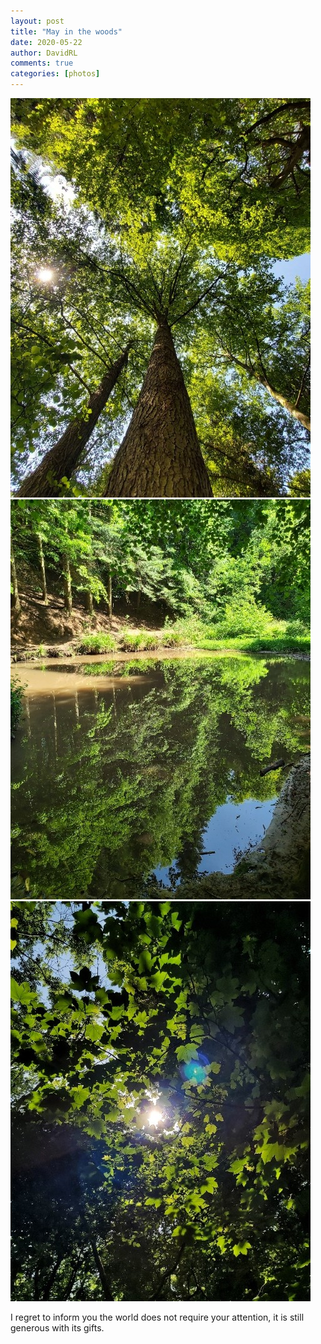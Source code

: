 ```yaml
---
layout: post
title: "May in the woods"
date: 2020-05-22
author: DavidRL  
comments: true  
categories: [photos]
---
```

<img src="/assets/images/articles/trees1.jpeg" alt="Trees 1" class="responsive"><br>
<img src="/assets/images/articles/trees2.jpeg" alt="Trees 2" class="responsive"><br>
<img src="/assets/images/articles/trees3.jpeg" alt="Trees 3" class="responsive"><br>

I regret to inform you the world does not require your attention, it is still generous with its gifts.

